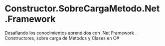 # Constructor.SobreCargaMetodo.Net.Framework
Desafiando los conocimientos aprendidos con .Net Framework . Constructores, sobre carga de Metodos y Clases en C#
